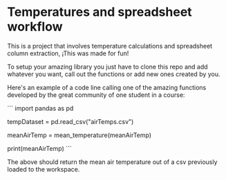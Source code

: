 # Temperatures and spreadsheet workflow

This is a project that involves temperature calculations and spreadsheet
column extraction, ¡This was made for fun!

To setup your amazing library you just have to clone this repo and add
whatever you want, call out the functions or add new ones created
by you.

Here's an example of a code line calling one of the amazing functions
developed by the great community of one student in a course:

´´´
import pandas as pd

tempDataset = pd.read_csv("airTemps.csv")

meanAirTemp = mean_temperature(meanAirTemp)

print(meanAirTemp)
´´´

The above should return the mean air temperature out of a csv previously
loaded to the workspace.
